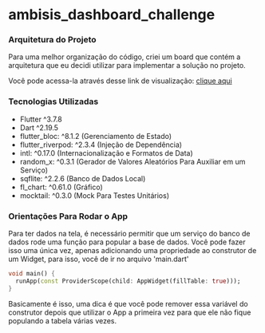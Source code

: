 # ambisis_dashboard_challenge

### Arquitetura do Projeto

Para uma melhor organização do código, criei um board que contém a arquitetura que eu decidi utilizar para implementar a solução no projeto.

Você pode acessa-la através desse link de visualização: [clique aqui](https://miro.com/app/board/uXjVMU7ms5Y=/?share_link_id=239880662084)

### Tecnologias Utilizadas

- Flutter ^3.7.8
- Dart ^2.19.5
- flutter_bloc: ^8.1.2 (Gerenciamento de Estado)
- flutter_riverpod: ^2.3.4 (Injeção de Dependência)
- intl: ^0.17.0 (Internacionalização e Formatos de Data)
- random_x: ^0.3.1 (Gerador de Valores Aleatórios Para Auxiliar em um Serviço)
- sqflite: ^2.2.6 (Banco de Dados Local)
- fl_chart: ^0.61.0 (Gráfico)
- mocktail: ^0.3.0 (Mock Para Testes Unitários)

### Orientações Para Rodar o App

Para ter dados na tela, é necessário permitir que um serviço do banco de dados rode uma função para popular a base de dados. Você pode fazer isso uma única vez, apenas adicionando uma propriedade ao construtor de um Widget, para isso, você de ir no arquivo 'main.dart'

```dart
void main() {
  runApp(const ProviderScope(child: AppWidget(fillTable: true)));
}
```

Basicamente é isso, uma dica é que você pode remover essa variável do construtor depois que utilizar o App a primeira vez para que ele não fique populando a tabela várias vezes.
